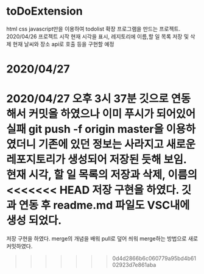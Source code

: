 # toDoExtension

html css javascript만을 이용하여 todolist 확장 프로그램을 만드는 프로젝트.
2020/04/26 프로젝트 시작 현재 시각을 표시, 레지토리에 이름,할 일 목록 저장 및 삭제
현재 날씨와 장소 api로 호출 등을 구현할 예정

# 2020/04/27

2020/04/27 오후 3시 37분 깃으로 연동해서 커밋을 하였으나 이미 푸시가 되어있어 실패
git push -f origin master을 이용하였더니 기존에 있던 정보는 사라지고
새로운 레포지토리가 생성되어 저장된 듯해 보임. 현재 시각, 할 일 목록의 저장과 삭제, 이름의
<<<<<<< HEAD
저장 구현을 하였다. 깃과 연동 후 readme.md 파일도
VSC내에 생성 되었다.
=======
저장 구현을 하였다.
merge의 개념을 배워 pull로 덮어 씌워 merge하는 방법으로 새로 커밋하였다.
>>>>>>> 0d4d2866b6c060779a95bd4b6102923d7e861aba
